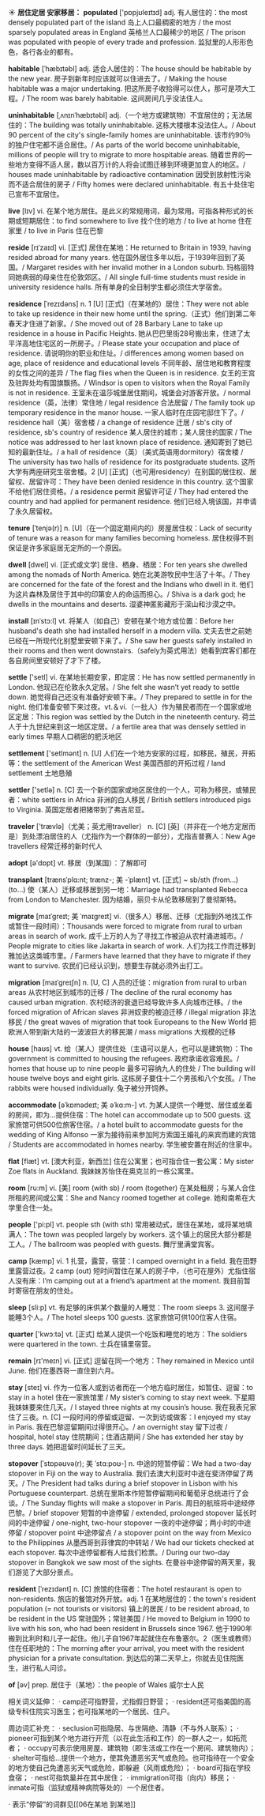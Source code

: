☀ <span class="category">**居住定居 安家移居：**</span>
<span class="vocabulary">**populated**</span> ['pɒpjʊleɪtɪd]
<span class="definition">adj. 有人居住的：</span>the most densely populated part of the island 岛上人口最稠密的地方 / the most sparsely populated areas in England 英格兰人口最稀少的地区 / The prison was populated with people of every trade and profession. 监狱里的人形形色色，各行各业的都有。

<span class="vocabulary">**habitable**</span> [ˈhæbɪtəbl]
<span class="definition">adj. 适合人居住的：</span>The house should be habitable by the new year. 房子到新年时应该就可以住进去了。/ Making the house habitable was a major undertaking. 把这所房子收拾得可以住人，那可是项大工程。/ The room was barely habitable. 这间房间几乎没法住人。
     
<span class="vocabulary">**uninhabitable**</span> [ˌʌnɪnˈhæbɪtəbl]
<span class="definition">adj.（一个地方或建筑物）不宜居住的；无法居住的：</span>The building was totally uninhabitable. 这栋大楼根本没法住人。/ About 90 percent of the city's single-family homes are uninhabitable. 该市约90％的独户住宅都不适合居住。/ As parts of the world become uninhabitable, millions of people will try to migrate to more hospitable areas. 随着世界的一些地方变得不适人居，数以百万计的人将会试图迁移到环境更加宜人的地区。/ houses made uninhabitable by radioactive contamination 因受到放射性污染而不适合居住的房子 / Fifty homes were declared uninhabitable. 有五十处住宅已宣布不宜居住。

<span class="vocabulary">**live**</span> [lɪv] 
<span class="definition">vi. 在某个地方居住。是此义的常规用词，最为常用。可指各种形式的长期或短期居住：</span>to find somewhere to live 找个住的地方 / to live at home 住在家里 / to live in Paris 住在巴黎
           
<span class="vocabulary">**reside**</span> [rɪˈzaɪd]
<span class="definition">vi. [正式] 居住在某地：</span>He returned to Britain in 1939, having resided abroad for many years. 他在国外居住多年以后，于1939年回到了英国。/ Margaret resides with her invalid mother in a London suburb. 玛格丽特同她病弱的母亲住在伦敦郊区。/ All single full-time students must reside in university residence halls. 所有单身的全日制学生都必须住大学宿舍。
                
<span class="vocabulary">**residence**</span> [ˈrezɪdəns]
<span class="definition">n. 1 [U] [正式]（在某地的）居住：</span>They were not able to take up residence in their new home until the spring.（正式）他们到第二年春天才住进了新家。/ She moved out of 28 Barbary Lane to take up residence in a house in Pacific Heights. 她从巴巴里街28号搬出来，住进了太平洋高地住宅区的一所房子。/ Please state your occupation and place of residence. 请说明你的职业和住址。/ differences among women based on age, place of residence and educational levels 不同年龄、居住地和教育程度的女性之间的差异 / The flag flies when the Queen is in residence. 女王的王宫及驻跸处均有国旗飘扬。/ Windsor is open to visitors when the Royal Family is not in residence. 王室未在温莎城堡居住期间，城堡会对游客开放。/ normal residence（英，法律）常住地 / legal residence 合法居留 / The family took up temporary residence in the manor house. 一家人临时在庄园宅邸住下了。/ residence hall（美）宿舍楼 / a change of residence 迁居 / sb's city of residence, sb's country of residence 某人居住的城市；某人居住的国家 / The notice was addressed to her last known place of residence. 通知寄到了她已知的最新住址。/ a hall of residence（英）（美式英语用dormitory）宿舍楼 / The university has two halls of residence for its postgraduate students. 这所大学有两座研究生宿舍楼。<span class="definition">2 [U] [正式]（也可用residency）在别国的居住权、居留权、居留许可：</span>They have been denied residence in this country. 这个国家不给他们居住资格。/ a residence permit 居留许可证 / They had entered the country and had applied for permanent residence. 他们已经入境该国，并申请了永久居留权。
           
<span class="vocabulary">**tenure**</span> [ˈtenjə(r)]
<span class="definition">n. [U]（在一个固定期间内的）房屋居住权：</span>Lack of security of tenure was a reason for many families becoming homeless. 居住权得不到保证是许多家庭居无定所的一个原因。

<span class="vocabulary">**dwell**</span> [dwel]
<span class="definition">vi. [正式或文学] 居住、栖身、栖居：</span>For ten years she dwelled among the nomads of North America. 她在北美游牧民中生活了十年。/ They are concerned for the fate of the forest and the Indians who dwell in it. 他们为这片森林及居住于其中的印第安人的命运而担心。/ Shiva is a dark god; he dwells in the mountains and deserts. 湿婆神匿影藏形于深山和沙漠之中。
           
<span class="vocabulary">**install**</span> [ɪnˈstɔ:l]
<span class="definition">vt. 将某人（如自己）安顿在某个地方或位置：</span>Before her husband's death she had installed herself in a modern villa. 丈夫去世之前她已经在一所现代化别墅里安顿下来了。/ She saw her guests safely installed in their rooms and then went downstairs.（safely为英式用法）她看到宾客们都在各自房间里安顿好了才下了楼。

<span class="vocabulary">**settle**</span> ['setl] 
<span class="definition">vi. 在某地长期安家，即定居：</span>He has now settled permanently in London. 他现已在伦敦永久定居。/ She felt she wasn’t yet ready to settle down. 她觉得自己还没有准备好安顿下来。/ They prepared to settle in for the night. 他们准备安顿下来过夜。<span class="definition">vt.＆vi.（一批人）作为殖民者而在一个国家或地区定居：</span>This region was settled by the Dutch in the nineteenth century. 荷兰人于十九世纪来到这一地区定居。/ a fertile area that was densely settled in early times 早期人口稠密的肥沃地区

<span class="vocabulary">**settlement**</span> ['setlmənt] 
<span class="definition">n. [U] 人们在一个地方安家的过程，如移民，殖民，开拓等：</span>the settlement of the American West 美国西部的开拓过程 / land settlement 土地恳殖

<span class="vocabulary">**settler**</span> ['setlə] 
<span class="definition">n. [C] 去一个新的国家或地区居住的一个人，可称为移民，或殖民者：</span>white settlers in Africa 非洲的白人移民 / British settlers introduced pigs to Virginia. 英国定居者把猪带到了弗吉尼亚。

<span class="vocabulary">**traveler**</span> ['trævlə]（尤美；英尤用traveller）
<span class="definition">n. [C] [英]（并非在一个地方定居而是）到处漂泊居住的人（尤指作为一个群体的一部分），尤指吉普赛人：</span>New Age travellers 经常迁移的新时代人

<span class="vocabulary">**adopt**</span> [ə'dɒpt] 
<span class="definition">vt. 移居（到某国）：</span>了解即可

<span class="vocabulary">**transplant**</span> [trænsˈplɑ:nt; trænz-; 美 -ˈplænt]
<span class="definition">vt. [正式] ~ sb/sth (from…) (to…) 使（某人）迁移或移居到另一地：</span>Marriage had transplanted Rebecca from London to Manchester. 因为结婚，丽贝卡从伦敦移居到了曼彻斯特。
           
<span class="vocabulary">**migrate**</span> [maɪˈgreɪt; 美 ˈmaɪgreɪt]
<span class="definition">vi.（很多人）移居、迁移（尤指到外地找工作或暂住一段时间）：</span>Thousands were forced to migrate from rural to urban areas in search of work. 成千上万的人为了寻找工作被迫从农村涌进城市。/ People migrate to cities like Jakarta in search of work. 人们为找工作而迁移到雅加达这类城市里。/ Farmers have learned that they have to migrate if they want to survive. 农民们已经认识到，想要生存就必须外出打工。
           
<span class="vocabulary">**migration**</span> [maɪˈgreɪʃn]
<span class="definition">n. [U, C] 人员的迁徙：</span>migration from rural to urban areas 从农村地区到城市的迁移 / The decline of the rural economy has caused urban migration. 农村经济的衰退已经导致许多人向城市迁移。/ the forced migration of African slaves 非洲奴隶的被迫迁移 / illegal migration 非法移民 / the great waves of migration that took Europeans to the New World 把欧洲人带到新大陆的一波波巨大的移民潮 / mass migrations 大规模的迁移
 
<span class="vocabulary">**house**</span> [haʊs] 
<span class="definition">vt. 给（某人）提供住处（主语可以是人，也可以是建筑物）：</span>The government is committed to housing the refugees. 政府承诺收容难民。/ homes that house up to nine people 最多可容纳九人的住处 / The building will house twelve boys and eight girls. 这栋房子要住十二个男孩和八个女孩。/ The rabbits were housed individually. 兔子被分开饲养。

<span class="vocabulary">**accommodate**</span> [əˈkɒmədeɪt; 美 əˈkɑ:m-]
<span class="definition">vt. 为某人提供一个睡觉、居住或坐着的房间，即为…提供住宿：</span>The hotel can accommodate up to 500 guests. 这家旅馆可供500位旅客住宿。/ a hotel built to accommodate guests for the wedding of King Alfonso 一家为接待前来参加阿方索国王婚礼的来宾而建的宾馆 / Students are accommodated in homes nearby. 学生被安置在附近的住家中。

<span class="vocabulary">**flat**</span> [flæt] 
<span class="definition">vt. [澳大利亚，新西兰] 住在公寓里；也可指合住一套公寓：</span>My sister Zoe flats in Auckland. 我妹妹苏怡住在奥克兰的一栋公寓里。

<span class="vocabulary">**room**</span> [ru:m] 
<span class="definition">vi. [美] room (with sb) / room (together) 在某处租房；与某人合住所租的房间或公寓：</span>She and Nancy roomed together at college. 她和南希在大学里合住一处。

<span class="vocabulary">**people**</span> ['pi:pl] 
<span class="definition">vt. people sth (with sth) 常用被动式，居住在某地，或将某地填满人：</span>The town was peopled largely by workers. 这个镇上的居民大部分都是工人。/ The ballroom was peopled with guests. 舞厅里满堂宾客。

<span class="vocabulary">**camp**</span> [kæmp] 
<span class="definition">vi. 1 扎营，露营，宿营：</span>I camped overnight in a field. 我在田野里露营过夜。<span class="definition">2 camp (out) 短时间暂住在某人的房子中，（也可在屋外）尤指住宿人没有床：</span>I’m camping out at a friend’s apartment at the moment. 我目前暂时寄宿在朋友的住处。

<span class="vocabulary">**sleep**</span> [sli:p] 
<span class="definition">vt. 有足够的床供某个数量的人睡觉：</span>The room sleeps 3. 这间屋子能睡3个人。/ The hotel sleeps 100 guests. 这家旅馆可供100位客人住宿。

<span class="vocabulary">**quarter**</span> ['kwɔ:tə] 
<span class="definition">vt. [正式] 给某人提供一个吃饭和睡觉的地方：</span>The soldiers were quartered in the town. 士兵在镇里宿营。

<span class="vocabulary">**remain**</span> [rɪ'meɪn] 
<span class="definition">vi. [正式] 逗留在同一个地方：</span>They remained in Mexico until June. 他们在墨西哥一直住到六月。

<span class="vocabulary">**stay**</span> [steɪ] 
<span class="definition">vi. 作为一位客人或到访者而在一个地方临时居住，如暂住、逗留：</span>to stay in a hotel 住在一家旅馆里 / My sister’s coming to stay next week. 下星期我妹妹要来住几天。/ I stayed three nights at my cousin’s house. 我在我表兄家住了三夜。<span class="definition">n. [C] 一段时间的停留或逗留、一次到访或做客：</span>I enjoyed my stay in Paris. 我在巴黎逗留期间过得很开心。/ an overnight stay 留下过夜 / hospital, hotel stay 住院期间；住酒店期间 / She has extended her stay by three days. 她把逗留时间延长了三天。
         
<span class="vocabulary">**stopover**</span> [ˈstɒpəʊvə(r); 美 ˈstɑ:poʊ-]
<span class="definition">n. 中途的短暂停留：</span>We had a two-day stopover in Fiji on the way to Australia. 我们去澳大利亚时中途在斐济停留了两天。/ The President had talks during a brief stopover in Lisbon with his Portuguese counterpart. 总统在里斯本作短暂停留期间和葡萄牙总统进行了会谈。/ The Sunday flights will make a stopover in Paris. 周日的航班将中途经停巴黎。/ brief stopover 短暂的中途停留 / extended, prolonged stopover 延长时间的中途停留 / one-night, two-hour stopover 一夜的中途停留；两小时的中途停留 / stopover point 中途停留点 / a stopover point on the way from Mexico to the Philippines 从墨西哥到菲律宾的中转站 / We had our tickets checked at each stopover. 每次中途停留都有人给我们检票。/ During our two-day stopover in Bangkok we saw most of the sights. 在曼谷中途停留的两天里，我们游览了大部分景点。

<span class="vocabulary">**resident**</span> [ˈrezɪdənt]
<span class="definition">n. [C] 旅馆的住宿者：</span>The hotel restaurant is open to non-residents. 旅店的餐馆对外开放。<span class="definition">adj. 1 在某地居住的：</span>the town's resident population (= not tourists or visitors) 镇上的居民 / to be resident abroad, to be resident in the US 常驻国外；常驻美国 / He moved to Belgium in 1990 to live with his son, who had been resident in Brussels since 1967. 他于1990年搬到比利时和儿子一起住。他儿子自1967年起就住在布鲁塞尔。<span class="definition">2（医生或教师）住在任职地的：</span>The morning after your arrival, you meet with the resident physician for a private consultation. 到达后的第二天早上，你就去见住院医生，进行私人问诊。

<span class="vocabulary">**of**</span> [əv] 
<span class="definition">prep. 居住于（某地）：</span>the people of Wales 威尔士人民 

相关词义延伸：
· camp还可指野营，尤指假日野营；
· resident还可指美国的高级专科住院实习医生；也可指某地的一个居民、住户。

周边词汇补充：
· seclusion可指隐居、与世隔绝、清静（不与外人联系）；
· pioneer可指到某个地方进行开荒（以在此生活和工作）的一群人之一，如拓荒者；
· occupy可表示使用房屋、建筑物（即生活或工作在一个房间、建筑物内）；
· shelter可指给…提供一个地方，使其免遭恶劣天气或危险。也可指待在一个安全的地方使自己免遭恶劣天气或危险，即躲避（风雨或危险）；
· board可指在学校食宿；
· nest可指筑巢并在其中居住；
· immigration可指（向内）移民；
· inmate可指（监狱或精神病院等处的）一个居住者。

· 表示“停留”的词群见[[06在某地 到某地]]
